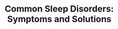 ---
title: "Common Sleep Disorders: Symptoms and Solutions"
description: "An overview of common sleep disorders, such as insomnia, sleep apnea, and restless legs syndrome."
tags: [sleep disorders, insomnia, sleep apnea, restless legs syndrome, sleep]
disclaimer: "This information is for educational purposes only and should not be considered medical advice. Consult with a healthcare professional for diagnosis and treatment of sleep disorders."
---